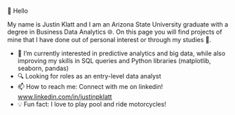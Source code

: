 👋 Hello

My name is Justin Klatt and I am an Arizona State University graduate with a degree in Business Data Analytics 🌐. On this page you will find projects of mine that I have done out of personal interest or through my studies 📖. 



- 🌱 I’m currently interested in predictive analytics and big data, while also improving my skills in SQL queries and Python libraries (matplotlib, seaborn, pandas)
- 🔍 Looking for roles as an entry-level data analyst
- 📫 How to reach me: Connect with me on linkedin! www.linkedin.com/in/justinpklatt
- 💡 Fun fact: I love to play pool and ride motorcycles!



<!---
jpklatt/jpklatt is a ✨ special ✨ repository because its `README.md` (this file) appears on your GitHub profile.
You can click the Preview link to take a look at your changes.
--->
